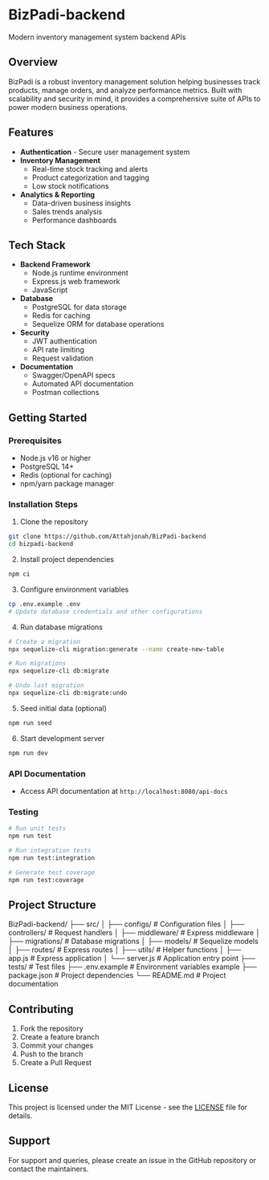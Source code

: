 # BizPadi-backend
Modern inventory management system backend APIs

## Overview
BizPadi is a robust inventory management solution helping businesses track products, manage orders, and analyze performance metrics. Built with scalability and security in mind, it provides a comprehensive suite of APIs to power modern business operations.

## Features
- **Authentication** - Secure user management system
- **Inventory Management**
    - Real-time stock tracking and alerts
    - Product categorization and tagging
    - Low stock notifications
- **Analytics & Reporting**
    - Data-driven business insights
    - Sales trends analysis
    - Performance dashboards

## Tech Stack
- **Backend Framework**
    - Node.js runtime environment
    - Express.js web framework
    - JavaScript
- **Database**
    - PostgreSQL for data storage
    - Redis for caching
    - Sequelize ORM for database operations
- **Security**
    - JWT authentication
    - API rate limiting
    - Request validation
- **Documentation**
    - Swagger/OpenAPI specs
    - Automated API documentation
    - Postman collections

## Getting Started

### Prerequisites
- Node.js v16 or higher
- PostgreSQL 14+
- Redis (optional for caching)
- npm/yarn package manager

### Installation Steps
1. Clone the repository
```bash
git clone https://github.com/Attahjonah/BizPadi-backend
cd bizpadi-backend
```

2. Install project dependencies
```bash
npm ci
```

3. Configure environment variables
```bash
cp .env.example .env
# Update database credentials and other configurations
```

4. Run database migrations
```bash
# Create a migration
npx sequelize-cli migration:generate --name create-new-table

# Run migrations
npx sequelize-cli db:migrate

# Undo last migration
npx sequelize-cli db:migrate:undo
```

5. Seed initial data (optional)
```bash
npm run seed
```

6. Start development server
```bash
npm run dev
```

### API Documentation
- Access API documentation at `http://localhost:8080/api-docs`

### Testing
```bash
# Run unit tests
npm run test

# Run integration tests
npm run test:integration

# Generate test coverage
npm run test:coverage
```

## Project Structure
BizPadi-backend/
├── src/
│   ├── configs/      # Configuration files
│   ├── controllers/  # Request handlers
│   ├── middleware/   # Express middleware
│   ├── migrations/   # Database migrations
│   ├── models/       # Sequelize models
│   ├── routes/       # Express routes
│   ├── utils/        # Helper functions
│   ├── app.js        # Express application
│   └── server.js     # Application entry point
├── tests/            # Test files
├── .env.example      # Environment variables example
├── package.json      # Project dependencies
└── README.md         # Project documentation

## Contributing
1. Fork the repository
2. Create a feature branch
3. Commit your changes
4. Push to the branch
5. Create a Pull Request

## License
This project is licensed under the MIT License - see the [LICENSE](LICENSE) file for details.

## Support
For support and queries, please create an issue in the GitHub repository or contact the maintainers.
